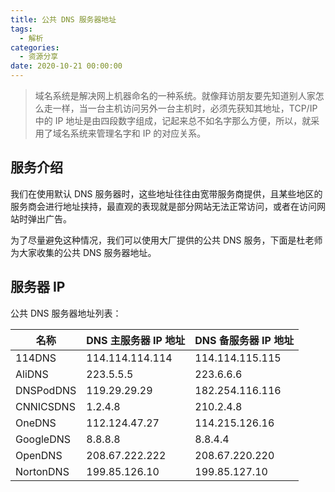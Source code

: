 ```yaml
---
title: 公共 DNS 服务器地址
tags:
  - 解析
categories:
  - 资源分享
date: 2020-10-21 00:00:00
---
```


> 域名系统是解决网上机器命名的一种系统。就像拜访朋友要先知道别人家怎么走一样，当一台主机访问另外一台主机时，必须先获知其地址，TCP/IP 中的 IP 地址是由四段数字组成，记起来总不如名字那么方便，所以，就采用了域名系统来管理名字和 IP 的对应关系。

<!-- more -->

## 服务介绍

我们在使用默认 DNS 服务器时，这些地址往往由宽带服务商提供，且某些地区的服务商会进行地址挟持，最直观的表现就是部分网站无法正常访问，或者在访问网站时弹出广告。

为了尽量避免这种情况，我们可以使用大厂提供的公共 DNS 服务，下面是杜老师为大家收集的公共 DNS 服务器地址。

## 服务器 IP

公共 DNS 服务器地址列表：

| 名称 | DNS 主服务器 IP 地址 | DNS 备服务器 IP 地址 |
| - | - | - |
| 114DNS | 114.114.114.114 | 114.114.115.115 |
| AliDNS | 223.5.5.5 | 223.6.6.6 |
| DNSPodDNS | 119.29.29.29 | 182.254.116.116 |
| CNNICSDNS | 1.2.4.8 | 210.2.4.8 |
| OneDNS | 112.124.47.27 | 114.215.126.16 |
| GoogleDNS | 8.8.8.8 | 8.8.4.4 |
| OpenDNS | 208.67.222.222 | 208.67.220.220 |
| NortonDNS | 199.85.126.10 | 199.85.127.10 |
